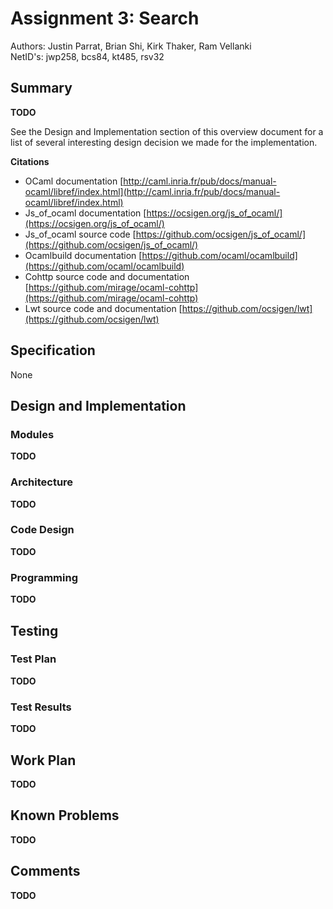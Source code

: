 # Assignment 3: Search

Authors: Justin Parrat, Brian Shi, Kirk Thaker, Ram Vellanki <br/>
NetID's: jwp258, bcs84, kt485, rsv32

## Summary

**TODO**

See the Design and Implementation section of this overview document for a list of several interesting design decision we made for the implementation.

**Citations**
- OCaml documentation [http://caml.inria.fr/pub/docs/manual-ocaml/libref/index.html](http://caml.inria.fr/pub/docs/manual-ocaml/libref/index.html)
- Js_of_ocaml documentation [https://ocsigen.org/js_of_ocaml/](https://ocsigen.org/js_of_ocaml/)
- Js_of_ocaml source code [https://github.com/ocsigen/js_of_ocaml/](https://github.com/ocsigen/js_of_ocaml/)
- Ocamlbuild documentation [https://github.com/ocaml/ocamlbuild](https://github.com/ocaml/ocamlbuild)
- Cohttp source code and documentation [https://github.com/mirage/ocaml-cohttp](https://github.com/mirage/ocaml-cohttp)
- Lwt source code and documentation [https://github.com/ocsigen/lwt](https://github.com/ocsigen/lwt)

## Specification

None

## Design and Implementation

### Modules

**TODO**

### Architecture

**TODO**

### Code Design

**TODO**

### Programming

**TODO**

## Testing

### Test Plan

**TODO**

### Test Results

**TODO**

## Work Plan

**TODO**

## Known Problems

**TODO**

## Comments

**TODO**

